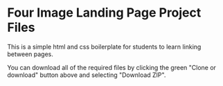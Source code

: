 # Four Image Landing Page Project Files
This is a simple html and css boilerplate for students to learn linking between pages.

You can download all of the required files by clicking the green "Clone or download" button above and selecting "Download ZIP".
